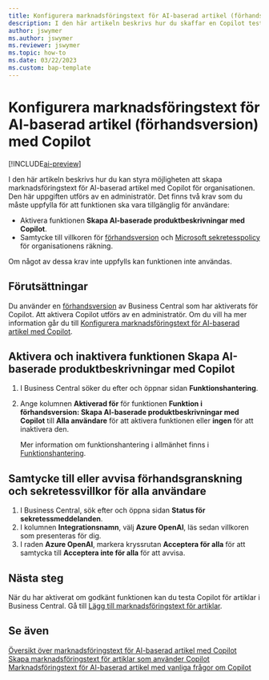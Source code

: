 ```yaml
---
title: Konfigurera marknadsföringstext för AI-baserad artikel (förhandsversion) med Copilot
description: I den här artikeln beskrivs hur du skaffar en Copilot testversion av Business Central och aktiverar Copilot för en miljö
author: jswymer
ms.author: jswymer
ms.reviewer: jswymer
ms.topic: how-to
ms.date: 03/22/2023
ms.custom: bap-template
---
```


# <a name="configure-ai-powered-item-marketing-text-preview-with-copilot"></a><a name="configure-ai-powered-item-marketing-text-preview-with-copilot"></a><a name="configure-ai-powered-item-marketing-text-preview-with-copilot"></a>Konfigurera marknadsföringstext för AI-baserad artikel (förhandsversion) med Copilot

[!INCLUDE[ai-preview](includes/ai-preview.md)]

I den här artikeln beskrivs hur du kan styra möjligheten att skapa marknadsföringstext för AI-baserad artikel med Copilot för organisationen. Den här uppgiften utförs av en administratör. Det finns två krav som du måste uppfylla för att funktionen ska vara tillgänglig för användare:

- Aktivera funktionen **Skapa AI-baserade produktbeskrivningar med Copilot**.
- Samtycke till villkoren för [förhandsversion](https://dynamics.microsoft.com/legaldocs/supp-dynamics365-preview/) och [Microsoft sekretesspolicy](https://go.microsoft.com/fwlink/?LinkId=521839) för organisationens räkning.

Om något av dessa krav inte uppfylls kan funktionen inte användas.

## <a name="prerequisites"></a><a name="prerequisites"></a><a name="prerequisites"></a>Förutsättningar

Du använder en [förhandsversion](ai-preview-getstarted.md) av Business Central som har aktiverats för Copilot. Att aktivera Copilot utförs av en administratör. Om du vill ha mer information går du till [Konfigurera marknadsföringstext för AI-baserad artikel med Copilot](enable-ai.md).

## <a name="enable-or-disable-create-ai-powered-product-descriptions-with-copilot"></a><a name="enable-or-disable-create-ai-powered-product-descriptions-with-copilot"></a><a name="enable-or-disable-create-ai-powered-product-descriptions-with-copilot"></a>Aktivera och inaktivera funktionen Skapa AI-baserade produktbeskrivningar med Copilot

1. I Business Central söker du efter och öppnar sidan **Funktionshantering**.
2. Ange kolumnen **Aktiverad för** för funktionen **Funktion i förhandsversion: Skapa AI-baserade produktbeskrivningar med Copilot** till **Alla användare** för att aktivera funktionen eller **ingen** för att inaktivera den.

   Mer information om funktionshantering i allmänhet finns i [Funktionshantering](/dynamics365/business-central/dev-itpro/administration/feature-management).

## <a name="consent-to-or-reject-preview-and-privacy-terms-and-conditions-for-all-users"></a><a name="consent-to-or-reject-preview-and-privacy-terms-and-conditions-for-all-users"></a><a name="consent-to-or-reject-preview-and-privacy-terms-and-conditions-for-all-users"></a>Samtycke till eller avvisa förhandsgranskning och sekretessvillkor för alla användare

1. I Business Central, sök efter och öppna sidan **Status för sekretessmeddelanden**.
2. I kolumnen **Integrationsnamn**, välj **Azure OpenAI**, läs sedan villkoren som presenteras för dig.
3. I raden **Azure OpenAI**, markera kryssrutan **Acceptera för alla** för att samtycka till **Acceptera inte för alla** för att avvisa.

## <a name="next-steps"></a><a name="next-steps"></a><a name="next-steps"></a>Nästa steg

När du har aktiverat om godkänt funktionen kan du testa Copilot för artiklar i Business Central. Gå till [Lägg till marknadsföringstext för artiklar](item-marketing-text.md).  

## <a name="see-also"></a><a name="see-also"></a><a name="see-also"></a>Se även

[Översikt över marknadsföringstext för AI-baserad artikel med Copilot](ai-overview.md)  
[Skapa marknadsföringstext för artiklar som använder Copilot](item-marketing-text.md)  
[Marknadsföringstext för AI-baserad artikel med vanliga frågor om Copilot](ai-faq.md)  
